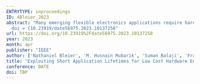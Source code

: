 ```yaml
---
ENTRYTYPE: inproceedings
ID: 4Bleier_2023
abstract: "Many emerging flexible electronics applications require hardware-based encryption, but it is unclear if practical hardware-based encryption is possible for flexible applications due to stringent power requirements of these applications and high area and power overheads of flexible technologies relative to silicon CMOS technologies. In this work, we observe that the lifetime of many flexible applications is so small that often one key suffices for the entire lifetime. This means that, instead of generating keys and round keys in hardware, we can generate the round keys offline, and instead store these round keys directly on the engine post fabrication in an on-chip programmable read-only memory. This eliminates the need for hardware for dynamic generation of round keys, which significantly reduces encryption overhead, while still allowing engines to have unique keys. This significant reduction in encryption overhead allows us to demonstrate the first practical flexible encryption engines. To prevent an adversary from reading out the stored round keys, we scramble the round keys before storing them in the ROM; camouflage cells are used to unscramble the keys before feeding them to logic. In spite of the unscrambling overhead, our encryption engines consume 27.4% lower power than the already heavily area and power-optimized baselines, while being 21.9% smaller on average.}
  doi = {10.23919/date56975.2023.10137258"
url: https://doi.org/10.23919%2Fdate56975.2023.10137258
year: 2023
month: apr
publisher: "IEEE"
author: ['Nathaniel Bleier', 'M. Husnain Mubarik', 'Suman Balaji', 'Francisco Rodriguez', 'Antony Sou', 'Scott White', 'Rakesh Kumar']
title: "Exploiting Short Application Lifetimes for Low Cost Hardware Encryption in Flexible Electronics"
conference: DATE
doi: TBP
---
```

